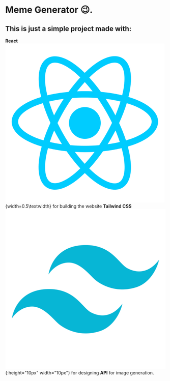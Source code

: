 # Meme Generator 😉.

## This is just a simple project made with:

**React** ![ReactLogo](./src/images/reactLogo.png){width=0.5\textwidth} for building the website
**Tailwind CSS** ![TailWindLogo](./src/images/tailwindLogo.png){:height="10px" width="10px"} for designing
**API** for image generation.